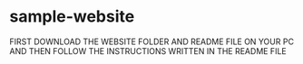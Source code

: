 # sample-website

FIRST DOWNLOAD THE WEBSITE FOLDER AND README FILE ON YOUR PC AND THEN FOLLOW THE INSTRUCTIONS WRITTEN IN THE README FILE
